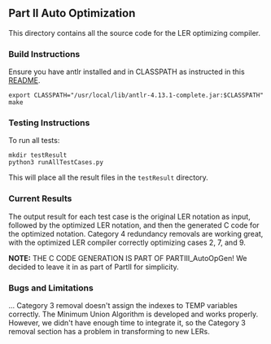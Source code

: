 ## Part II Auto Optimization

This directory contains all the source code for the LER optimizing compiler.  
### Build Instructions
Ensure you have antlr installed and in CLASSPATH as instructed in this [README](https://github.com/bradenhelmer/CSC766-course-project/blob/main/PartII_AutoOpt/README-2stu.txt).
```
export CLASSPATH="/usr/local/lib/antlr-4.13.1-complete.jar:$CLASSPATH"
make
```
### Testing Instructions
To run all tests:
```
mkdir testResult
python3 runAllTestCases.py
```
This will place all the result files in the `testResult` directory.

### Current Results
The output result for each test case is the original LER notation as input, followed by the optimized LER notation, and then the generated C code for the optimized notation. Category 4 redundancy removals are working great, with the optimized LER compiler correctly optimizing cases 2, 7, and 9. 

<strong>NOTE:</strong> THE C CODE GENERATION IS PART OF PARTIII_AutoOpGen! We decided to leave it in as part of PartII for simplicity.

### Bugs and Limitations
...
Category 3 removal doesn't assign the indexes to TEMP variables correctly. The Minimum Union Algorithm is developed and works properly. However, we didn't have enough time to integrate it, so the Category 3 removal section has a problem in transforming to new LERs.
